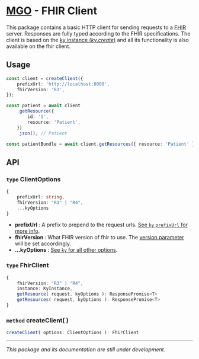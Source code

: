 # [MGO] - FHIR Client

This package contains a basic HTTP client for sending requests to a [FHIR](https://hl7.org/fhir/) server. Responses are fully typed according to the FHIR specifications. The client is based on the [ky instance (_ky.create_)][ky] and all its functionality is also available on the fhir client.

## Usage

```typescript
const client = createClient({
    prefixUrl: 'http://localhost:8000',
    fhirVersion: 'R3',
});

const patient = await client
    .getResource({
        id: '1',
        resource: 'Patient',
    })
    .json(); // Patient

const patientBundle = await client.getResources({ resource: 'Patient' }).json(); // Bundle<Patient>
```

## API

### `type` ClientOptions

```typescript
{
    prefixUrl: string,
    fhirVersion: "R3" | "R4",
    ...kyOptions
}
```

- **prefixUrl** : A prefix to prepend to the request urls. [See `ky` `prefixUrl` for more info][ky-prefixurl].
- **fhirVersion** : What FHIR version of fhir to use. The [version parameter][fhir-version] will be set accordingly.
- **...kyOptions** : [See `ky` for all other options][ky].

### `type` FhirClient

```typescript
{
    fhirVersion: "R3" | "R4",
    instance: KyInstance,
    getResource( request, kyOptions ): ResponsePromise<T>
    getResources( request, kyOptions ): ResponsePromise<T>
}
```

### `method` createClient( )

```typescript
createClient( options: ClientOptions ): FhirClient
```

<hr>

_This package and its documentation are still under development._

[MGO]: ../../README.md
[ky]: https://www.npmjs.com/package/ky
[ky-prefixurl]: https://www.npmjs.com/package/ky#prefixurl
[fhir-version]: https://build.fhir.org/http.html#version-parameter
